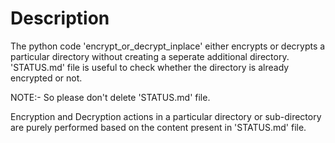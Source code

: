# Description

The python code 'encrypt_or_decrypt_inplace' either encrypts or decrypts a particular directory without creating a seperate additional directory.
'STATUS.md' file is useful to check whether the directory is already encrypted or not.

NOTE:- So please don't delete 'STATUS.md' file.

Encryption and Decryption actions in a particular directory or sub-directory are purely performed based on the content present in 'STATUS.md' file.
